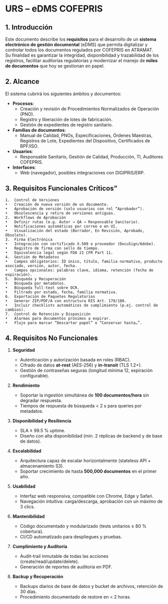 # URS – eDMS COFEPRIS

## 1. Introducción
Este documento describe los **requisitos** para el desarrollo de un **sistema electrónico de gestión documental** (eDMS) que permita digitalizar y controlar todos los documentos regulados por COFEPRIS en ATRAMAT.  
Su finalidad es garantizar la integridad, disponibilidad y trazabilidad de los registros, facilitar auditorías regulatorias y modernizar el manejo de **miles de documentos** que hoy se gestionan en papel.

## 2. Alcance
El sistema cubrirá los siguientes ámbitos y documentos:

- **Procesos**:  
  - Creación y revisión de Procedimientos Normalizados de Operación (PNO).  
  - Registro y liberación de lotes de fabricación.  
  - Gestión de expedientes de registro sanitario.  
- **Familias de documentos**:  
  - Manual de Calidad, PNOs, Especificaciones, Órdenes Maestras, Registros de Lote, Expedientes del Dispositivo, Certificados de BPF/ISO.  
- **Usuarios**:  
  - Responsable Sanitario, Gestión de Calidad, Producción, TI, Auditores COFEPRIS.
- **Interfaces**:  
  - Web (navegador), posibles integraciones con DIGIPRiS/ERP.

## 3. Requisitos Funcionales Críticos”

	1.	Control de Versiones
	•	Creación de nueva versión de un documento.
	•	Aprobación de versión (solo usuarios con rol “Aprobador”).
	•	Obsolescencia y retiro de versiones antiguas.
	2.	Workflows de Aprobación
	•	Definir rutas (e.g. Autor → QA → Responsable Sanitario).
	•	Notificaciones automáticas por correo o en UI.
	•	Visualización del estado (Borrador, En Revisión, Aprobado, Obsoleto).
	3.	Firma Electrónica
	•	Integración con certificado X.509 o proveedor (DocuSign/Adobe).
	•	Registro de firma con sello de tiempo.
	•	Equivalencia legal según FDA 21 CFR Part 11.
	4.	Gestión de Metadatos
	•	Campos obligatorios: ID único, título, familia normativa, producto asociado, versión, autor, fecha.
	•	Campos opcionales: palabras clave, idioma, retención (fecha de expiración).
	5.	Búsqueda y Recuperación
	•	Búsqueda por metadatos.
	•	Búsqueda full-text sobre OCR.
	•	Filtrado por estado, fecha, família normativa.
	6.	Exportación de Paquetes Regulatorios
	•	Generar ZIP/PDF/A con estructura RIS Art. 179/180.
	•	Incluir checklists automáticos de cumplimiento (p.ej. control de cambios).
	7.	Control de Retención y Disposición
	•	Alarmas para documentos próximos a expirar.
	•	Flujo para marcar “Descartar papel” o “Conservar hasta…”.

## 4. Requisitos No Funcionales

1. **Seguridad**  
   - Autenticación y autorización basada en roles (RBAC).  
   - Cifrado de datos **at-rest** (AES-256) y **in-transit** (TLS 1.2+).  
   - Gestión de contraseñas seguras (longitud mínima 12, expiración configurable).

2. **Rendimiento**  
   - Soportar la ingestión simultánea de **100 documentos/hora** sin degradar respuesta.  
   - Tiempos de respuesta de búsqueda < 2 s para queries por metadatos.

3. **Disponibilidad y Resiliencia**  
   - SLA ≥ 99.5 % uptime.  
   - Diseño con alta disponibilidad (mín. 2 réplicas de backend y de base de datos).

4. **Escalabilidad**  
   - Arquitectura capaz de escalar horizontalmente (stateless API + almacenamiento S3).  
   - Soportar crecimiento de hasta **500,000 documentos** en el primer año.

5. **Usabilidad**  
   - Interfaz web responsiva, compatible con Chrome, Edge y Safari.  
   - Navegación intuitiva: carga/descarga, aprobación con un máximo de 3 clics.

6. **Mantenibilidad**  
   - Código documentado y modularizado (tests unitarios ≥ 80 % cobertura).  
   - CI/CD automatizado para despliegues y pruebas.

7. **Cumplimiento y Auditoría**  
   - Audit-trail inmutable de todas las acciones (create/read/update/delete).  
   - Generación de reportes de auditoría en PDF.

8. **Backup y Recuperación**  
   - Backups diarios de base de datos y bucket de archivos, retención de 30 días.  
   - Procedimiento documentado de restore en < 2 horas.

